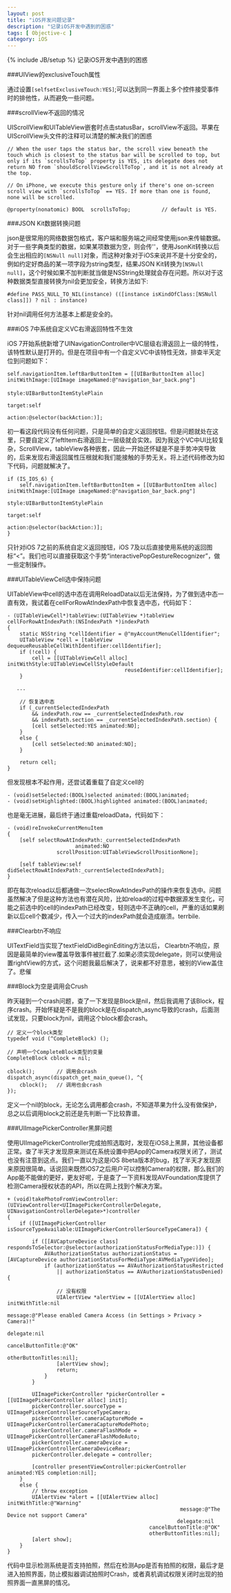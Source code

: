 ```yaml
---
layout: post
title: "iOS开发问题记录"
description: "记录iOS开发中遇到的困惑"
tags: [ Objective-c ]
category: iOS
---
```

{% include JB/setup %}
记录iOS开发中遇到的困惑

###UIView的exclusiveTouch属性

通过设置`[selfsetExclusiveTouch:YES]`;可以达到同一界面上多个控件接受事件时的排他性，从而避免一些问题。

 

###scrollView不返回的情况

UIScrollView和UITableView嵌套时点击statusBar，scrollView不返回。苹果在UIScrollView头文件的注释可以清楚的解决我们的困惑

    // When the user taps the status bar, the scroll view beneath the touch which is closest to the status bar will be scrolled to top, but only if its `scrollsToTop` property is YES, its delegate does not return NO from `shouldScrollViewScrollToTop`, and it is not already at the top.

    // On iPhone, we execute this gesture only if there's one on-screen scroll view with `scrollsToTop` == YES. If more than one is found, none will be scrolled.

    @property(nonatomic) BOOL  scrollsToTop;          // default is YES.

 
###JSON Kit数据转换问题

json是很常用的网络数据包格式，客户端和服务端之间经常使用json来传输数据。对于一些字典类型的数据，如果某项数据为空，则会传'<null>'，使用JsonKit转换以后会生出相应的`[NSNull null]`对象，而这种对象对于iOS来说并不是十分安全的，例如约定好商品的某一项字段为string类型，结果JSON Kit转换为`[NSNull null]`，这个时候如果不加判断就当做是NSString处理就会存在问题。所以对于这种数据类型直接转换为nil会更加安全，转换方法如下:

    #define PASS_NULL_TO_NIL(instance) (([instance isKindOfClass:[NSNull class]]) ? nil : instance)

针对nil调用任何方法基本上都是安全的。


###iOS 7中系统自定义VC右滑返回特性不生效

iOS 7开始系统新增了UINavigationController中VC层级右滑返回上一级的特性，该特性默认是打开的。但是在项目中有一个自定义VC中该特性无效，排查半天定位到问题如下：

    self.navigationItem.leftBarButtonItem = [[UIBarButtonItem alloc] initWithImage:[UIImage imageNamed:@"navigation_bar_back.png"]
                                                                        　　  style:UIBarButtonItemStylePlain
                                                                            target:self
                                                                            action:@selector(backAction:)];

初一看这段代码没有任何问题，只是简单的自定义返回按钮。但是问题就处在这里，只要自定义了leftItem右滑返回上一层级就会实效。因为我这个VC中UI比较复杂，ScrollView，tableView各种嵌套，因此一开始还怀疑是不是手势冲突导致的，后来发现右滑返回属性压根就和我们能接触的手势无关。将上述代码修改为如下代码，问题就解决了。

    if (IS_IOS_6) {
        self.navigationItem.leftBarButtonItem = [[UIBarButtonItem alloc] initWithImage:[UIImage imageNamed:@"navigation_bar_back.png"]
                                                                                 style:UIBarButtonItemStylePlain
                                                                                target:self
                                                                                action:@selector(backAction:)];
    }

只针对iOS 7之前的系统自定义返回按钮，iOS 7及以后直接使用系统的返回图标“<”。我们也可以直接获取这个手势“interactivePopGestureRecognizer”，做一些定制操作。
 
###UITableViewCell选中保持问题

UITableView中cell的选中态在调用ReloadData以后无法保持，为了做到选中态一直有效，我试着在cellForRowAtIndexPath中恢复选中态，代码如下：

    - (UITableViewCell*)tableView:(UITableView *)tableView cellForRowAtIndexPath:(NSIndexPath *)indexPath
    {
        static NSString *cellIdentifier = @"myAccountMenuCellIdentifier";
        UITableView *cell = [tableView dequeueReusableCellWithIdentifier:cellIdentifier];
        if (!cell) {
            cell = [[UITableViewCell alloc] initWithStyle:UITableViewCellStyleDefault
                                          reuseIdentifier:cellIdentifier];
        }
        
       ...
        
        // 恢复选中态
        if (_currentSelectedIndexPath
            && indexPath.row == _currentSelectedIndexPath.row
            && indexPath.section == _currentSelectedIndexPath.section) {
            [cell setSelected:YES animated:NO];
        }
        else {
            [cell setSelected:NO animated:NO];
        }

        return cell;
    }

但发现根本不起作用，还尝试着重载了自定义cell的

    - (void)setSelected:(BOOL)selected animated:(BOOL)animated;
    - (void)setHighlighted:(BOOL)highlighted animated:(BOOL)animated;

也是毫无进展，最后终于通过重载reloadData，代码如下：

    - (void)reInvokeCurrentMenuItem
    {
        [self selectRowAtIndexPath:_currentSelectedIndexPath
                          animated:NO
                    scrollPosition:UITableViewScrollPositionNone];
        
        [self tableView:self didSelectRowAtIndexPath:_currentSelectedIndexPath];
    }

即在每次reload以后都通做一次selectRowAtIndexPath的操作来恢复选中。问题虽然解决了但是这种方法也有潜在风险，比如reload的过程中数据源发生变化，可能之前选中的cell的indexPath已经改变，轻则选中不正确的cell，严重的话如果刷新以后cell个数减少，传入一个过大的indexPath就会造成崩溃。terrbile.

###Clearbtn不响应

UITextField当实现了textFieldDidBeginEditing方法以后， Clearbtn不响应，原因是最简单的view覆盖导致事件被拦截了.如果必须实现delegate，则可以使用设置rightView的方式，这个问题我最后解决了，说来都不好意思，被别的View盖住了。悲催


###Block为空是调用会Crush

昨天碰到一个crash问题，查了一下发现是Block是nil，然后我调用了该Block，程序crash。开始怀疑是不是我的block是在dispatch_async导致的crash，后面测试发现，只要block为nil，调用这个block都会crash。

    // 定义一个block类型
    typedef void (^CompleteBlock) ();
        
    // 声明一个CompleteBlock类型的变量
    CompleteBlock cblock = nil;

    cblock();       // 调用会crash
    dispatch_async(dispatch_get_main_queue(), ^{
        cblock();   // 调用也会crash
    });

定义一个nil的block，无论怎么调用都会crash，不知道苹果为什么没有做保护，总之以后调用block之前还是先判断一下比较靠谱。

###UIImagePickerController黑屏问题

使用UIImagePickerController完成拍照选取时，发现在iOS8上黑屏，其他设备都正常。查了半天才发现原来测试在系统设置中把App的Camera权限关闭了，测试也没有注意到这点。我们一直以为这是iOS 8beta版本的bug，找了半天才发现原来原因很简单。话说回来既然iOS7之后用户可以控制Camera的权限，那么我们的App能不能做的更好，更友好呢，于是查了一下资料发现AVFoundation库提供了检测Camera授权状态的API，所以在网上找到个解决方案。

    + (void)takePhotoFromViewController:(UIViewController<UIImagePickerControllerDelegate, UINavigationControllerDelegate>*)controller
    {
        if ([UIImagePickerController isSourceTypeAvailable:UIImagePickerControllerSourceTypeCamera]) {
            
            if ([[AVCaptureDevice class] respondsToSelector:@selector(authorizationStatusForMediaType:)]) {
                AVAuthorizationStatus authorizationStatus = [AVCaptureDevice authorizationStatusForMediaType:AVMediaTypeVideo];
                if (authorizationStatus == AVAuthorizationStatusRestricted
                    || authorizationStatus == AVAuthorizationStatusDenied) {
                    
                    // 没有权限
                    UIAlertView *alertView = [[UIAlertView alloc] initWithTitle:nil
                                                                         message:@"Please enabled Camera Access (in Settings > Privacy > Camera)!"
                                                                        delegate:nil
                                                               cancelButtonTitle:@"OK"
                                                               otherButtonTitles:nil];
                    [alertView show];
                    return;
                }
            }
            
            UIImagePickerController *pickerController = [[UIImagePickerController alloc] init];
            pickerController.sourceType = UIImagePickerControllerSourceTypeCamera;
            pickerController.cameraCaptureMode = UIImagePickerControllerCameraCaptureModePhoto;
            pickerController.cameraFlashMode = UIImagePickerControllerCameraFlashModeAuto;
            pickerController.cameraDevice = UIImagePickerControllerCameraDeviceRear;
            pickerController.delegate = controller;
            
            [controller presentViewController:pickerController animated:YES completion:nil];
        }
        else {
            // throw exception
            UIAlertView *alert = [[UIAlertView alloc] initWithTitle:@"Warning"
                                                            message:@"The Device not support Camera"
                                                           delegate:nil
                                                  cancelButtonTitle:@"OK"
                                                  otherButtonTitles:nil];
            [alert show];
        }
    }

代码中显示检测系统是否支持拍照，然后在检测App是否有拍照的权限，最后才是进入拍照界面，防止模拟器调试拍照时Crash，或者真机调试权限关闭时出现的拍照界面一直黑屏的情况。
